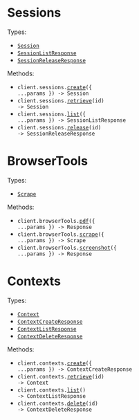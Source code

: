 # Sessions

Types:

- <code><a href="./src/resources/sessions.ts">Session</a></code>
- <code><a href="./src/resources/sessions.ts">SessionListResponse</a></code>
- <code><a href="./src/resources/sessions.ts">SessionReleaseResponse</a></code>

Methods:

- <code title="post /v1/sessions">client.sessions.<a href="./src/resources/sessions.ts">create</a>({ ...params }) -> Session</code>
- <code title="get /v1/sessions/{id}">client.sessions.<a href="./src/resources/sessions.ts">retrieve</a>(id) -> Session</code>
- <code title="get /v1/sessions">client.sessions.<a href="./src/resources/sessions.ts">list</a>({ ...params }) -> SessionListResponse</code>
- <code title="get /v1/sessions/{id}/release">client.sessions.<a href="./src/resources/sessions.ts">release</a>(id) -> SessionReleaseResponse</code>

# BrowserTools

Types:

- <code><a href="./src/resources/browser-tools.ts">Scrape</a></code>

Methods:

- <code title="post /v1/pdf">client.browserTools.<a href="./src/resources/browser-tools.ts">pdf</a>({ ...params }) -> Response</code>
- <code title="post /v1/scrape">client.browserTools.<a href="./src/resources/browser-tools.ts">scrape</a>({ ...params }) -> Scrape</code>
- <code title="post /v1/screenshot">client.browserTools.<a href="./src/resources/browser-tools.ts">screenshot</a>({ ...params }) -> Response</code>

# Contexts

Types:

- <code><a href="./src/resources/contexts.ts">Context</a></code>
- <code><a href="./src/resources/contexts.ts">ContextCreateResponse</a></code>
- <code><a href="./src/resources/contexts.ts">ContextListResponse</a></code>
- <code><a href="./src/resources/contexts.ts">ContextDeleteResponse</a></code>

Methods:

- <code title="post /v1/context">client.contexts.<a href="./src/resources/contexts.ts">create</a>({ ...params }) -> ContextCreateResponse</code>
- <code title="get /v1/context/{id}">client.contexts.<a href="./src/resources/contexts.ts">retrieve</a>(id) -> Context</code>
- <code title="get /v1/context">client.contexts.<a href="./src/resources/contexts.ts">list</a>() -> ContextListResponse</code>
- <code title="delete /v1/context/{id}">client.contexts.<a href="./src/resources/contexts.ts">delete</a>(id) -> ContextDeleteResponse</code>
